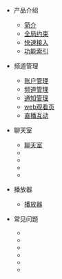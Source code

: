 * 产品介绍

  * [简介](/)
  * [全局约束](/limit)
  * [快速接入](/quick_start)
  * [功能索引](/function_index)
* 频道管理

  * [账户管理]()
  * [频道管理](channel/channelManager)
  * [通知管理]()
  * [web观看页]()
  * [直播互动]()
* 聊天室

  * [聊天室]()
  * []()
  * []()
  * []()
  * []()
* 播放器

  * [播放器]() 
* 常见问题

  * []()
  * []()
  * []()
  * []()
  * []()
  * []()